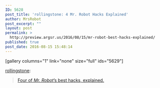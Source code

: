 ```yaml
---
ID: 5628
post_title: 'rollingstone: 4 Mr. Robot Hacks Explained'
author: MrsRobot
post_excerpt: ""
layout: post
permalink: >
  http://preview.argsr.us/2016/08/15/mr-robot-best-hacks-explained/
published: true
post_date: 2016-08-15 15:48:14
---
```

[gallery columns="1" link="none" size="full" ids="5629"]

<a class="tumblr_blog" href="http://rollingstone.tumblr.com/post/147353735466">rollingstone</a>:
<blockquote><a href="http://www.rollingstone.com/tv/features/mr-robot-four-of-the-shows-best-hacks-explained-20160713?utm_source=tumblr&amp;utm_medium=referral&amp;utm_campaign=mr%20robot%20best%20hacks">Four of <i>Mr. Robot</i>’s best hacks, explained.</a></blockquote>